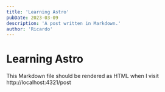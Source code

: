 ```yaml
---
title: 'Learning Astro'
pubDate: 2023-03-09
description: 'A post written in Markdown.'
author: 'Ricardo'
---
```


# Learning Astro

This Markdown file should be rendered as HTML when I visit http://localhost:4321/post
